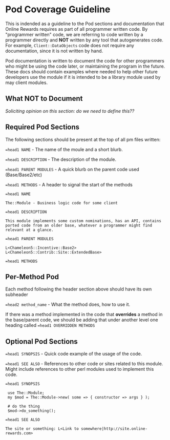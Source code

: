 Pod Coverage Guideline
======================
This is indended as a guideline to the Pod sections and documentation that Online Rewards requires as part of all programmer written code. By "programmer written" code, we are referring to code written by a programmer directly and **NOT** written by any tool that autogenerates code.  For example, `Client::DataObjects` code does not require any documentation, since it is not written by hand.

Pod documentation is written to document the code for other programmers who might be using the code later, or maintaining the program in the future.  These docs should contain examples where needed to help other future developers use the module if it is intended to be a library module used by may client modules. 

What NOT to Document
----------------

*Soliciting opinion on this section: do we need to define this??*

Required Pod Sections
---------------------
The following sections should be present at the top of all pm files written:

`=head1 NAME` - The name of the moule and a short blurb.

`=head1 DESCRIPTION` - The description of the module.

`=head1 PARENT MODULES` - A quick blurb on the parent code used (Base/Base2/etc)

`=head1 METHODS` - A header to signal the start of the methods

```
=head1 NAME 

The::Module - Business logic code for some client

=head1 DESCRIPTION

This module implements some custom nominations, has an API, contains ported code from an older base, whatever a programmer might find relevant at a glance.

=head1 PARENT MODULES

L<Chameleon5::Incentive::Base2>
L<Chameleon5::Contrib::Site::ExtendedBase>

=head1 METHODS
```

Per-Method Pod
--------------
Each method following the header section above should have its own subheader

`=head2 method_name` - What the method does, how to use it.

If there was a method implemented in the code that **overrides** a method in the base/parent code, we should be adding that under another level one heading called `=head1 OVERRIDDEN METHODS`


Optional Pod Sections
---------------------

`=head1 SYNOPSIS` - Quick code example of the usage of the code.

`=head1 SEE ALSO` - References to other code or sites related to this module.  Might include references to other perl modules used to implement this code.

```
=head1 SYNOPSIS

 use The::Module;
 my $mod = The::Module->new( some => { constructor => args } );
 
 # do the thing
 $mod->do_something();

=head1 SEE ALSO

The site or something: L<Link to somewhere|http://site.online-rewards.com> 
``` 